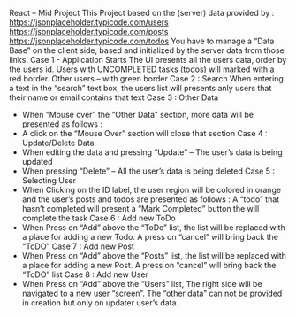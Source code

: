 React – Mid Project
This Project based on the (server) data provided by : 
https://jsonplaceholder.typicode.com/users
https://jsonplaceholder.typicode.com/posts
https://jsonplaceholder.typicode.com/todos
You have to manage a “Data Base” on the client side, based and initialized by the server data from those 
links.
Case 1 - Application Starts
The UI presents all the users data, order by the users id. Users with UNCOMPLETED tasks 
(todos) will marked with a red border. Other users – with green border
Case 2 : Search
When entering a text in the “search” text box, the users list will presents anly users that their name or 
email contains that text
Case 3 : Other Data
- When “Mouse over” the “Other Data” section, more data will be presented as follows : 
- A click on the “Mouse Over” section will close that section
Case 4 : Update/Delete Data
- When editing the data and pressing “Update” – The user’s data is being updated
- When pressing “Delete” – All the user’s data is being deleted
Case 5 : Selecting User
- When Clicking on the ID label, the user region will be colored in orange and the user’s posts and todos 
are presented as follows : 
 A “todo” that hasn’t completed will present a “Mark Completed” button the will complete the task
Case 6 : Add new ToDo
- When Press on “Add” above the “ToDo” list, the list will be replaced with a place for adding a new 
Todo. A press on “cancel” will bring back the “ToDO”
Case 7 : Add new Post
- When Press on “Add” above the “Posts” list, the list will be replaced with a place for adding a new Post. 
A press on “cancel” will bring back the “ToDO” list
Case 8 : Add new User
- When Press on “Add” above the “Users” list, The right side will be navigated to a new user “screen”. 
The “other data” can not be provided in creation but only on updater user’s data.
